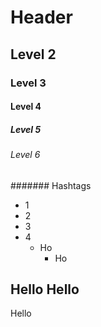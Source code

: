 # Header
## Level 2
### Level 3
#### Level 4
##### Level 5
###### Level 6
####### Hashtags

+ 1
+ 2
+ 3
+ 4
  + Ho
    + Ho
    
Hello
Hello
---
Hello
